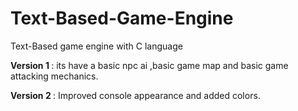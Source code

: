 # Text-Based-Game-Engine
Text-Based game engine with C language
<p><b>Version 1 </b>: its have a basic npc ai ,basic game map and basic game attacking mechanics.</p>
<p><b>Version 2 </b>: Improved console appearance and added colors.</p>
